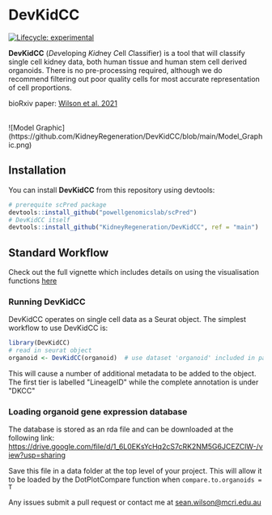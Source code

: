 
# DevKidCC

<!-- badges: start -->
[![Lifecycle: experimental](https://img.shields.io/badge/lifecycle-experimental-orange.svg)](https://www.tidyverse.org/lifecycle/#experimental)
<!-- badges: end -->

**DevKidCC** (*Dev*eloping *Kid*ney *C*ell *C*lassifier) is a tool that will classify single cell kidney data, both human tissue and human stem cell derived organoids. There is no pre-processing required, although we do recommend filtering out poor quality cells for most accurate representation of cell proportions.

bioRxiv paper: [Wilson et al. 2021](https://doi.org/10.1101/2021.01.20.427346)

<br>
![Model Graphic](https://github.com/KidneyRegeneration/DevKidCC/blob/main/Model_Graphic.png)
<br>


## Installation

You can install **DevKidCC** from this repository using devtools: 

``` r
# prerequite scPred package
devtools::install_github("powellgenomicslab/scPred")
# DevKidCC itself
devtools::install_github("KidneyRegeneration/DevKidCC", ref = "main")
```

## Standard Workflow

Check out the full vignette which includes details on using the visualisation functions [here](https://github.com/KidneyRegeneration/DevKidCC/tree/main/vignettes/DevKidCC.html)

### Running DevKidCC

DevKidCC operates on single cell data as a Seurat object. The simplest workflow to use DevKidCC is:

``` r
library(DevKidCC)
# read in seurat object
organoid <- DevKidCC(organoid)  # use dataset 'organoid' included in package
```
This will cause a number of additional metadata to be added to the object. The first tier is labelled "LineageID" while the complete annotation is under "DKCC"


### Loading organoid gene expression database

The database is stored as an rda file and can be downloaded at the following link:
https://drive.google.com/file/d/1_6L0EKsYcHq2cS7cRK2NM5G6JCEZClW-/view?usp=sharing

Save this file in a data folder at the top level of your project. This will allow it to be loaded by the DotPlotCompare function when `compare.to.organoids = T`



Any issues submit a pull request or contact me at sean.wilson@mcri.edu.au

